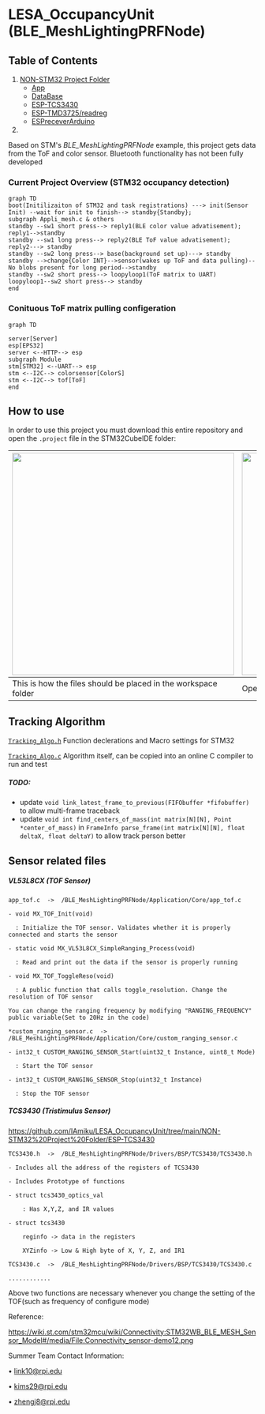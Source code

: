 # LESA_OccupancyUnit (BLE_MeshLightingPRFNode)
## Table of Contents
1. [NON-STM32 Project Folder](https://github.com/IAmiku/LESA_OccupancyUnit/tree/main/NON-STM32%20Project%20Folder)
    - [App](https://github.com/IAmiku/LESA_OccupancyUnit/tree/main/NON-STM32%20Project%20Folder/App)
    - [DataBase](https://github.com/IAmiku/LESA_OccupancyUnit/tree/main/NON-STM32%20Project%20Folder/DataBase)
    - [ESP-TCS3430](https://github.com/IAmiku/LESA_OccupancyUnit/tree/main/NON-STM32%20Project%20Folder/ESP-TCS3430)
    - [ESP-TMD3725/readreg](https://github.com/IAmiku/LESA_OccupancyUnit/tree/main/NON-STM32%20Project%20Folder/ESP-TMD3725/readreg)
    - [ESPreceverArduino](https://github.com/IAmiku/LESA_OccupancyUnit/tree/main/NON-STM32%20Project%20Folder/ESPreceverArduino)
2. 


Based on STM's *BLE_MeshLightingPRFNode* example, this project gets data from the ToF and color sensor. Bluetooth functionality has not been fully developed

### Current Project Overview (STM32 occupancy detection)
```mermaid
graph TD
boot(Initilizaiton of STM32 and task registrations) ---> init(Sensor Init) --wait for init to finish--> standby{Standby};
subgraph Appli_mesh.c & others
standby --sw1 short press--> reply1(BLE color value advatisement);
reply1-->standby
standby --sw1 long press--> reply2(BLE ToF value advatisement);
reply2---> standby
standby --sw2 long press--> base(background set up)---> standby
standby -->change{Color INT}-->sensor(wakes up ToF and data pulling)--No blobs present for long period-->standby
standby --sw2 short press--> loopyloop1(ToF matrix to UART)
loopyloop1--sw2 short press--> standby
end
```

### Conituous ToF matrix pulling configeration
```mermaid
graph TD

server[Server]
esp[EPS32]
server <--HTTP--> esp
subgraph Module
stm[STM32] <--UART--> esp
stm <--I2C--> colorsensor[ColorS]
stm <--I2C--> tof[ToF]
end
```



## How to use
In order to use this project you must download this entire repository and open the `.project` file in the STM32CubeIDE folder:


| <img src="https://github.com/IAmiku/LESA_OccupancyUnit/assets/28797384/7b4293d4-111c-4e78-a1c0-8d8e865e68df" width="450" /> | <img src="https://github.com/IAmiku/LESA_OccupancyUnit/assets/28797384/2f35a595-6f8a-4ca5-84a6-371e19c2acde" width="450" /> |
|--|--|
| This is how the files should be placed in the workspace folder | Open the project by clicking the .project file |


## Tracking Algorithm

[`Tracking_Algo.h`](Core/Inc/Tracking_Algo.h) Function declerations and Macro settings for STM32

[`Tracking_Algo.c`](Core/Src/Tracking_Algo.c) Algorithm itself, can be copied into an online C compiler to run and test

##### TODO: 
- update `void link_latest_frame_to_previous(FIFObuffer *fifobuffer)` to allow multi-frame traceback 
- update `void int find_centers_of_mass(int matrix[N][N], Point *center_of_mass)` in `FrameInfo parse_frame(int matrix[N][N], float deltaX, float deltaY)` to allow track person better

       




## Sensor related files

##### VL53L8CX (TOF Sensor)

    app_tof.c  ->  /BLE_MeshLightingPRFNode/Application/Core/app_tof.c

    - void MX_TOF_Init(void)
  
      : Initialize the TOF sensor. Validates whether it is properly connected and starts the sensor
  
    - static void MX_VL53L8CX_SimpleRanging_Process(void)
  
      : Read and print out the data if the sensor is properly running
  
    - void MX_TOF_ToggleReso(void)
  
      : A public function that calls toggle_resolution. Change the resolution of TOF sensor
  
    You can change the ranging frequency by modifying "RANGING_FREQUENCY" public variable(Set to 20Hz in the code)

    *custom_ranging_sensor.c  ->  /BLE_MeshLightingPRFNode/Application/Core/custom_ranging_sensor.c

    - int32_t CUSTOM_RANGING_SENSOR_Start(uint32_t Instance, uint8_t Mode)
  
      : Start the TOF sensor
  
    - int32_t CUSTOM_RANGING_SENSOR_Stop(uint32_t Instance)
  
      : Stop the TOF sensor

##### TCS3430 (Tristimulus Sensor)
https://github.com/IAmiku/LESA_OccupancyUnit/tree/main/NON-STM32%20Project%20Folder/ESP-TCS3430

    TCS3430.h  ->  /BLE_MeshLightingPRFNode/Drivers/BSP/TCS3430/TCS3430.h
 
    - Includes all the address of the registers of TCS3430
    
    - Includes Prototype of functions

    - struct tcs3430_optics_val

        : Has X,Y,Z, and IR values

    - struct tcs3430

        reginfo -> data in the registers

        XYZinfo -> Low & High byte of X, Y, Z, and IR1

    TCS3430.c  ->  /BLE_MeshLightingPRFNode/Drivers/BSP/TCS3430/TCS3430.c

    ............

Above two functions are necessary whenever you change the setting of the TOF(such as frequency of configure mode)















Reference:

https://wiki.st.com/stm32mcu/wiki/Connectivity:STM32WB_BLE_MESH_Sensor_Model#/media/File:Connectivity_sensor-demo12.png

Summer Team Contact Information:

•	link10@rpi.edu 

•	kims29@rpi.edu 

•	zhengj8@rpi.edu



